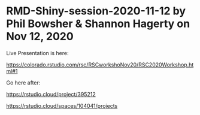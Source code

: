 # RMD-Shiny-session-2020-11-12 by Phil Bowsher & Shannon Hagerty on Nov 12, 2020

Live Presentation is here:

https://colorado.rstudio.com/rsc/RSCworkshoNov20/RSC2020Workshop.html#1

Go here after:

https://rstudio.cloud/project/395212

https://rstudio.cloud/spaces/104041/projects